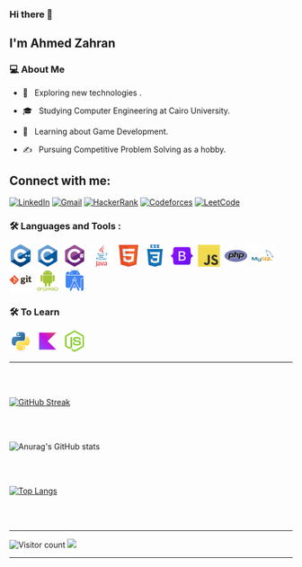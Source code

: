 ### Hi there 👋<h2> I'm Ahmed Zahran</h2>

<h3> 💻 About Me </h3>



- 🤔 &nbsp; Exploring new technologies .

- 🎓 &nbsp; Studying Computer Engineering at Cairo University.

- 🌱 &nbsp; Learning about Game Development.

- ✍️ &nbsp; Pursuing Competitive Problem Solving as a hobby.

##  Connect with me:

[![LinkedIn](https://img.shields.io/badge/LinkedIn-0077B5?style=for-the-badge&logo=linkedin&logoColor=white)](https://www.linkedin.com/in/ahmedzahran2002/)
[![Gmail](https://img.shields.io/badge/Gmail-D14836?style=for-the-badge&logo=gmail&logoColor=white)](mailto:aozaoz2017@gmail.com)
[![HackerRank](https://img.shields.io/badge/-Hackerrank-2EC866?style=for-the-badge&logo=HackerRank&logoColor=white)](https://www.hackerrank.com/aozaoz2017)
[![Codeforces](https://img.shields.io/badge/Codeforces-445f9d?style=for-the-badge&logo=Codeforces&logoColor=white)](https://codeforces.com/profile/Ahmed_Zahran)
[![LeetCode](https://img.shields.io/badge/LeetCode-000000?style=for-the-badge&logo=LeetCode&logoColor=#d16c06)](https://leetcode.com/Ahmed_Zahran/)

### :hammer_and_wrench: Languages and Tools :


<div>
  <img src="https://github.com/devicons/devicon/blob/master/icons/cplusplus/cplusplus-original.svg" title="C++" alt="C++" width="40" height="40"/>&nbsp;
  <img src="https://github.com/devicons/devicon/blob/master/icons/c/c-original.svg" title="C" alt="C" width="40" height="40"/>&nbsp;
  <img src="https://github.com/devicons/devicon/blob/master/icons/csharp/csharp-original.svg" title="C#" alt="C#" width="40" height="40"/>&nbsp;
  <img src="https://github.com/devicons/devicon/blob/master/icons/java/java-original-wordmark.svg" title="Java" alt="Java" width="40" height="40"/>&nbsp;
  <img src="https://github.com/devicons/devicon/blob/master/icons/html5/html5-original.svg" title="HTML5" alt="HTML" width="40" height="40"/>&nbsp;
  <img src="https://github.com/devicons/devicon/blob/master/icons/css3/css3-plain-wordmark.svg"  title="CSS3" alt="CSS" width="40" height="40"/>&nbsp;
  <img src="https://github.com/devicons/devicon/blob/master/icons/bootstrap/bootstrap-original.svg"  title="Bootstrap" alt="Bootstrap" width="40" height="40"/>&nbsp;
  <img src="https://github.com/devicons/devicon/blob/master/icons/javascript/javascript-original.svg" title="JavaScript" alt="JavaScript" width="40" height="40"/>&nbsp;
  <img src="https://github.com/devicons/devicon/blob/master/icons/php/php-original.svg"  title="PHP" alt="PHP" width="40" height="40"/>&nbsp;
  <img src="https://github.com/devicons/devicon/blob/master/icons/mysql/mysql-original-wordmark.svg"  title="MYSQL" alt="MYSQL" width="40" height="40"/>&nbsp;
  <img src="https://github.com/devicons/devicon/blob/master/icons/git/git-original-wordmark.svg" title="Git" alt="Git" width="40" height="40"/>&nbsp;
  <img src="https://github.com/devicons/devicon/blob/master/icons/android/android-plain-wordmark.svg" title="Android" alt="Android" width="40" height="40"/>&nbsp;
  <img src="https://github.com/devicons/devicon/blob/master/icons/androidstudio/androidstudio-plain.svg" title="Android Studio" alt="Android Studio" width="40" height="40"/>&nbsp;
</div>

<h3>🛠 To Learn</h3>
<div>
<img src="https://github.com/devicons/devicon/blob/master/icons/python/python-original.svg" title="Python" alt="Python" width="40" height="40"/>&nbsp;
<img src="https://github.com/devicons/devicon/blob/master/icons/kotlin/kotlin-original.svg" title="Kotlin" alt="Kotlin" width="40" height="40"/>&nbsp;
<img src="https://github.com/devicons/devicon/blob/master/icons/nodejs/nodejs-original.svg" title="Kotlin" alt="Kotlin" width="40" height="40"/>&nbsp;
</div>
<hr>



<br/>
<br/>

[![GitHub Streak](http://github-readme-streak-stats.herokuapp.com?user=AhmedZahran02&theme=dark&date_format=M%20j%5B%2C%20Y%5D)](https://git.io/streak-stats)

<br/>
<br/>

![Anurag's GitHub stats](https://github-readme-stats.vercel.app/api?username=AhmedZahran02&show_icons=true&theme=dark&date_format=M%20j%5B%2C%20Y%5D)

<br/>
<br/>

[![Top Langs](https://github-readme-stats.vercel.app/api/top-langs/?username=AhmedZahran02&layout=compact&theme=dark&date_format=M%20j%5B%2C%20Y%5D)](https://github.com/anuraghazra/github-readme-stats) 

<br><br>

<hr>

![Visitor count](https://visitor-badge.laobi.icu/badge?page_id=AhmedZahran02.AhmedZahran02)   <img src="https://media.giphy.com/media/dxn6fRlTIShoeBr69N/giphy.gif" width="30">

<hr>


